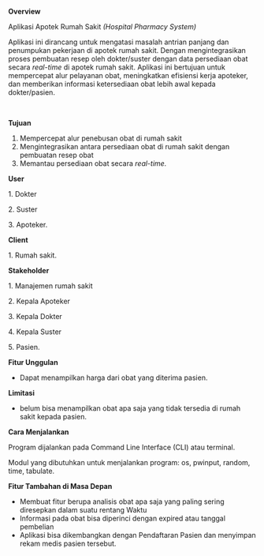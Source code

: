 **Overview**



Aplikasi Apotek Rumah Sakit *(Hospital Pharmacy System)*



Aplikasi ini dirancang untuk mengatasi masalah antrian panjang dan penumpukan pekerjaan di apotek rumah sakit. Dengan mengintegrasikan proses pembuatan resep oleh dokter/suster dengan data persediaan obat secara *real-time* di apotek rumah sakit. Aplikasi ini bertujuan untuk mempercepat alur pelayanan obat, meningkatkan efisiensi kerja apoteker, dan memberikan informasi ketersediaan obat lebih awal kepada dokter/pasien.



&nbsp;



**Tujuan** 



1. Mempercepat alur penebusan obat di rumah sakit
2. Mengintegrasikan antara persediaan obat di rumah sakit dengan pembuatan resep obat
3. Memantau persediaan obat secara *real-time.*



**User**

1\. Dokter

2\. Suster

3\. Apoteker.



**Client** 

1\. Rumah sakit.



**Stakeholder**

1\. Manajemen rumah sakit

2\. Kepala Apoteker

3\. Kepala Dokter

4\. Kepala Suster

5\. Pasien.



**Fitur Unggulan**

* Dapat menampilkan harga dari obat yang diterima pasien.



**Limitasi**

* belum bisa menampilkan obat apa saja yang tidak tersedia di rumah sakit kepada pasien.



**Cara Menjalankan**

Program dijalankan pada Command Line Interface (CLI) atau terminal. 

Modul yang dibutuhkan untuk menjalankan program: os, pwinput, random, time, tabulate.



**Fitur Tambahan di Masa Depan**

* Membuat fitur berupa analisis obat apa saja yang paling sering diresepkan dalam suatu rentang Waktu
* Informasi pada obat bisa diperinci dengan expired atau tanggal pembelian
* Aplikasi bisa dikembangkan dengan Pendaftaran Pasien dan menyimpan rekam medis pasien tersebut.



